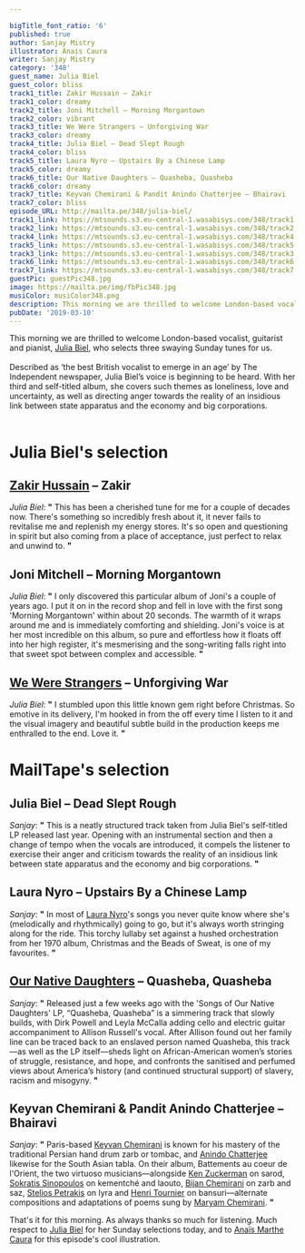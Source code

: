```yaml
---

bigTitle_font_ratio: '6'
published: true
author: Sanjay Mistry
illustrator: Anais Caura
writer: Sanjay Mistry
category: '348'
guest_name: Julia Biel
guest_color: bliss
track1_title: Zakir Hussain – Zakir
track1_color: dreamy
track2_title: Joni Mitchell – Morning Morgantown
track2_color: vibrant
track3_title: We Were Strangers – Unforgiving War
track3_color: dreamy
track4_title: Julia Biel – Dead Slept Rough
track4_color: bliss
track5_title: Laura Nyro – Upstairs By a Chinese Lamp
track5_color: dreamy
track6_title: Our Native Daughters – Quasheba, Quasheba
track6_color: dreamy
track7_title: Keyvan Chemirani & Pandit Anindo Chatterjee – Bhairavi
track7_color: bliss
episode_URL: http://mailta.pe/348/julia-biel/
track1_link: https://mtsounds.s3.eu-central-1.wasabisys.com/348/track1.mp3
track2_link: https://mtsounds.s3.eu-central-1.wasabisys.com/348/track2.mp3
track4_link: https://mtsounds.s3.eu-central-1.wasabisys.com/348/track4.mp3
track5_link: https://mtsounds.s3.eu-central-1.wasabisys.com/348/track5.mp3
track3_link: https://mtsounds.s3.eu-central-1.wasabisys.com/348/track3.mp3
track6_link: https://mtsounds.s3.eu-central-1.wasabisys.com/348/track6.mp3
track7_link: https://mtsounds.s3.eu-central-1.wasabisys.com/348/track7.mp3
guestPic: guestPic348.jpg
image: https://mailta.pe/img/fbPic348.jpg
musiColor: musiColor348.png
description: This morning we are thrilled to welcome London-based vocalist, guitarist and pianist, Julia Biel, who selects three swaying Sunday tunes for us.
pubDate: '2019-03-10'
---
```

This morning we are thrilled to welcome London-based vocalist, guitarist and pianist, [Julia Biel](http://www.juliabiel.com/), who selects three swaying Sunday tunes for us.
<br><br>
Described as ‘the best British vocalist to emerge in an age’ by The Independent newspaper, Julia Biel’s voice is beginning to be heard. With her third and self-titled album, she covers such themes as loneliness, love and uncertainty, as well as directing anger towards the reality of an insidious link between state apparatus and the economy and big corporations.<br><br>


# Julia Biel's selection

## [Zakir Hussain](http://www.zakirhussain.com/) – Zakir
_Julia Biel_: **"** This has been a cherished tune for me for a couple of decades now. There's something so incredibly fresh about it, it never fails to revitalise me and replenish my energy stores. It's so open and questioning in spirit but also coming from a place of acceptance, just 
perfect to relax and unwind to. **"** 

## Joni Mitchell – Morning Morgantown
_Julia Biel_: **"** I only discovered this particular album of Joni's a couple of years ago. I put it on in the record shop and fell in love with the first song 'Morning Morgantown' within about 20 seconds. The warmth of it wraps around me and is immediately comforting and shielding. Joni's voice is at her most incredible on this album, so pure and effortless how it floats off into her high register, it's mesmerising and the song-writing falls right into that sweet spot between complex and accessible. **"** 

## [We Were Strangers](http://www.wewerestrangers.co.uk/) – Unforgiving War
_Julia Biel_: **"** I stumbled upon this little known gem right before Christmas. So emotive in its delivery, I'm hooked in from the off every time I listen to it and the visual imagery and beautiful subtle build in the production keeps me enthralled to the end. Love it. **"** 


# MailTape's selection

## Julia Biel – Dead Slept Rough
_Sanjay_: **"** This is a neatly structured track taken from Julia Biel's self-titled LP released last year. Opening with an instrumental section and then a change of tempo when the vocals are introduced, it compels the listener to exercise their anger and criticism towards the reality of an insidious link between state apparatus and the economy and big corporations. **"** 

## Laura Nyro – Upstairs By a Chinese Lamp
_Sanjay_: **"** In most of [Laura Nyro](http://www.lauranyro.com/)'s songs you never quite know where she's (melodically and rhythmically) going to go, but it's always worth stringing along for the ride. This torchy lullaby set against a hushed orchestration from her 1970 album, Christmas and the Beads of Sweat, is one of my favourites. **"** 

## [Our Native Daughters](https://folkways.si.edu/songs-of-our-native-daughters) – Quasheba, Quasheba
_Sanjay_: **"** Released just a few weeks ago with the 'Songs of Our Native Daughters' LP, “Quasheba, Quasheba” is a simmering track that slowly builds, with Dirk Powell and Leyla McCalla adding cello and electric guitar accompaniment to Allison Russell's vocal. After Allison found out her family line can be traced back to an enslaved person named Quasheba, this track—as well as the LP itself—sheds light on African-American women’s stories of struggle, resistance, and hope, and confronts the sanitised and perfumed views about America’s history (and continued structural support) of slavery, racism and misogyny. **"** 

## Keyvan Chemirani & Pandit Anindo Chatterjee – Bhairavi
_Sanjay_: **"** Paris-based [Keyvan Chemirani](https://en.wikipedia.org/wiki/Chemirani_Ensemble) is known for his mastery of the traditional Persian hand drum zarb or tombac, and [Anindo Chatterjee](https://en.wikipedia.org/wiki/Anindo_Chatterjee) likewise for the South Asian tabla. On their album, Battements au coeur de l'Orient, the two virtuoso musicians—alongside [Ken Zuckerman](http://www.kenzuckerman.com/) on sarod, [Sokratis Sinopoulos](https://www.sokratissinopoulos.com/) on kementché and laouto, [Bijan Chemirani](http://bijanchemirani.com/) on zarb and saz, [Stelios Petrakis](http://www.steliospetrakis.com/) on lyra and [Henri Tournier](http://www.henritournier.fr/home.html) on bansuri—alternate compositions and adaptations of poems sung by [Maryam Chemirani](https://www.youtube.com/watch?v=7HOqg3MQYiM). **"** 


That's it for this morning. As always thanks so much for listening. Much respect to [Julia Biel](http://www.juliabiel.com/) for her Sunday selections today, and to [Anaïs Marthe Caura](https://vimeo.com/anaismarthecaura) for this episode's cool illustration.

